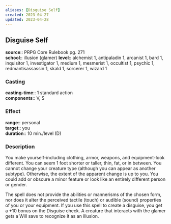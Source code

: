 ```yaml
---
aliases: [Disguise Self]
created: 2023-04-27
updated: 2023-04-28
---
```


## Disguise Self

**source**:: PRPG Core Rulebook pg. 271  
**school**:: illusion (glamer)
**level**:: alchemist 1, antipaladin 1, arcanist 1, bard 1, inquisitor 1, investigator 1, medium 1, mesmerist 1, occultist 1, psychic 1, redmantisassassin 1, skald 1, sorcerer 1, wizard 1

### Casting

**casting-time**:: 1 standard action  
**components**:: V, S

### Effect

**range**:: personal  
**target**:: you  
**duration**:: 10 min./level (D)

### Description

You make yourself-including clothing, armor, weapons, and equipment-look different. You can seem 1 foot shorter or taller, thin, fat, or in between. You cannot change your creature type (although you can appear as another subtype). Otherwise, the extent of the apparent change is up to you. You could add or obscure a minor feature or look like an entirely different person or gender.  
  
The spell does not provide the abilities or mannerisms of the chosen form, nor does it alter the perceived tactile (touch) or audible (sound) properties of you or your equipment. If you use this spell to create a disguise, you get a +10 bonus on the Disguise check. A creature that interacts with the glamer gets a Will save to recognize it as an illusion.
